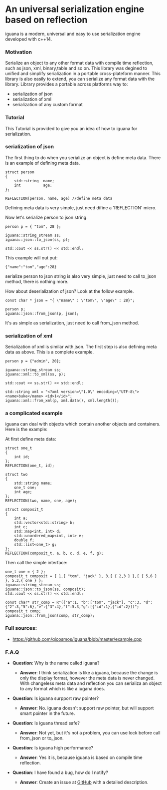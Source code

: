 # An universal serialization engine based on reflection #

iguana is a modern, universal and easy to use serialization engine developed with c++14.
### Motivation ###
Serialize an object to any other format data with compile time reflection, such as json, xml, binary,table and so on.
This library was degined to unified and simplify serialization in a portable cross-plateform manner. This library is also easily to extend, you can serialize any format data with the library.
Library provides a portable across platforms way to: 

- serialization of json
- serialization of xml
- serialization of any custom format

### Tutorial ###
This Tutorial is provided to give you an idea of how to iguana for serialization. 

### serialization of json

The first thing to do when you serialize an object is define meta data.  There is an example of defining meta data.

	struct person
	{
		std::string  name;
		int          age;
	};

	REFLECTION(person, name, age) //define meta data
Defining meta data is very simple, just need difine a 'REFLECTION' micro.

Now let's serialize person to json string.

	person p = { "tom", 28 };

	iguana::string_stream ss;
	iguana::json::to_json(ss, p);

	std::cout << ss.str() << std::endl; 
This example will out put:

	{"name":"tom","age":28}
serialize person to json string is also very simple, just need to call to_json method, there is nothing more.

How about deserialization of json? Look at the follow example.

	const char * json = "{ \"name\" : \"tom\", \"age\" : 28}";

	person p;
	iguana::json::from_json(p, json);
It's as simple as serialization, just need to call from_json method.

### serialization of xml
Serialization of xml is similar with json. The first step is also defining meta data as above. This is a complete example.

	person p = {"admin", 20};

	iguana::string_stream ss;
	iguana::xml::to_xml(ss, p);

	std::cout << ss.str() << std::endl;

	std::string xml = "<?xml version=\"1.0\" encoding=\"UTF-8\">  <name>buke</name> <id>1</id>";
	iguana::xml::from_xml(p, xml.data(), xml.length());

### a complicated example
iguana can deal with objects which contain another objects and containers. Here is the example:

At first define meta data:

	struct one_t
	{
		int id;
	};
	REFLECTION(one_t, id);
	
	struct two
	{
		std::string name;
		one_t one;
		int age;
	};
	REFLECTION(two, name, one, age);

	struct composit_t
	{
		int a;
		std::vector<std::string> b;
		int c;
		std::map<int, int> d;
		std::unordered_map<int, int> e;
		double f;
		std::list<one_t> g;
	};
	REFLECTION(composit_t, a, b, c, d, e, f, g);

Then call the simple interface:

	one_t one = { 2 };
	composit_t composit = { 1,{ "tom", "jack" }, 3,{ { 2,3 } },{ { 5,6 } }, 5.3,{ one } };
	iguana::string_stream ss;
	iguana::json::to_json(ss, composit);
	std::cout << ss.str() << std::endl;

	const char* str_comp = R"({"a":1, "b":["tom", "jack"], "c":3, "d":{"2":3,"5":6},"e":{"3":4},"f":5.3,"g":[{"id":1},{"id":2}])";
	composit_t comp;
	iguana::json::from_json(comp, str_comp);
	
### Full sources:


- https://github.com/qicosmos/iguana/blob/master/example.cpp

### F.A.Q

- **Question**: Why is the name called iguana?

	- **Answer**: I think serialization is like a iguana, because the change is only the display format, however the meta data is never changed. With changeless meta data and reflection you can serializa an object to any format which is like a iugana does.
	
- **Question**: Is iguana surpport raw pointer?

	- **Answer**: No. iguana doesn't support raw pointer, but will support smart pointer in the future.
	

- **Question**: Is iguana thread safe?

	- **Answer**: Not yet, but it's not a problem, you can use lock before call from_json or to_json.


- **Question**: Is iguana high performance?

	- **Answer**: Yes it is, because iguana is based on compile time reflection.

- **Question**: I have found a bug, how do I notify?
    - **Answer**: Create an issue at [GitHub](https://github.com/qicosmos/iguana) with a detailed description. 

